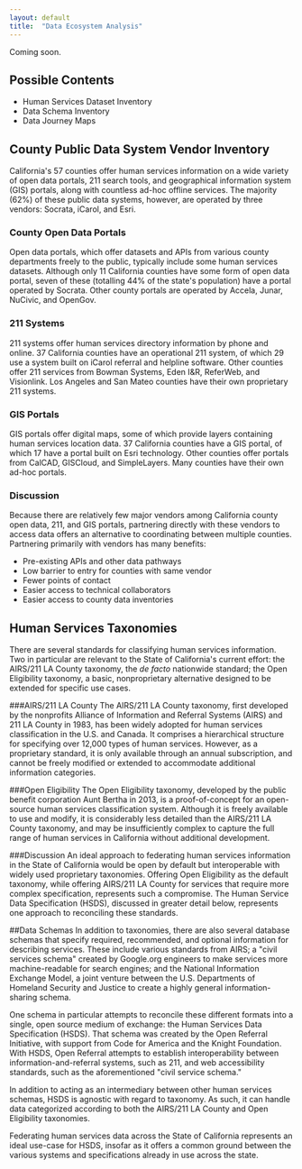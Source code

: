 ```yaml
---
layout: default
title:  "Data Ecosystem Analysis"
---
```


Coming soon.

## Possible Contents

- Human Services Dataset Inventory
- Data Schema Inventory
- Data Journey Maps

## County Public Data System Vendor Inventory

California's 57 counties offer human services information on a wide variety of open data portals, 211 search tools, and geographical information system (GIS) portals, along with countless ad-hoc offline services. The majority (62%) of these public data systems, however, are operated by three vendors: Socrata, iCarol, and Esri. 

### County Open Data Portals 

Open data portals, which offer datasets and APIs from various county departments freely to the public, typically include some human services datasets. Although only 11 California counties have some form of open data portal, seven of these (totalling 44% of the state's population) have a portal operated by Socrata. Other county portals are operated by Accela, Junar, NuCivic, and OpenGov.

### 211 Systems

211 systems offer human services directory information by phone and online. 37 California counties have an operational 211 system, of which 29 use a system built on iCarol referral and helpline software. Other counties offer 211 services from Bowman Systems, Eden I&R, ReferWeb, and Visionlink. Los Angeles and San Mateo counties have their own proprietary 211 systems. 

### GIS Portals

GIS portals offer digital maps, some of which provide layers containing human services location data. 37 California counties have a GIS portal, of which 17 have a portal built on Esri technology. Other counties offer portals from CalCAD, GISCloud, and SimpleLayers. Many counties have their own ad-hoc portals.

### Discussion

Because there are relatively few major vendors among California county open data, 211, and GIS portals, partnering directly with these vendors to access data offers an alternative to coordinating between multiple counties. Partnering primarily with vendors has many benefits: 
- Pre-existing APIs and other data pathways
- Low barrier to entry for counties with same vendor
- Fewer points of contact
- Easier access to technical collaborators
- Easier access to county data inventories

## Human Services Taxonomies 

There are several standards for classifying human services information. Two in particular are relevant to the State of California's current effort: the AIRS/211 LA County taxonomy, the *de facto* nationwide standard; the Open Eligibility taxonomy, a basic, nonproprietary alternative designed to be extended for specific use cases.

###AIRS/211 LA County
The AIRS/211 LA County taxonomy, first developed by the nonprofits Alliance of Information and Referral Systems (AIRS) and 211 LA County in 1983, has been widely adopted for human services classification in the U.S. and Canada. It comprises a hierarchical structure for specifying over 12,000 types of human services. However, as a proprietary standard, it is only available through an annual subscription, and cannot be freely modified or extended to accommodate additional information categories.

###Open Eligibility
The Open Eligibility taxonomy, developed by the public benefit corporation Aunt Bertha in 2013, is a proof-of-concept for an open-source human services classification system. Although it is freely available to use and modify, it is considerably less detailed than the AIRS/211 LA County taxonomy, and may be insufficiently complex to capture the full range of human services in California without additional development.

###Discussion
An ideal approach to federating human services information in the State of California would be open by default but interoperable with widely used proprietary taxonomies. Offering Open Eligibility as the default taxonomy, while offering AIRS/211 LA County for services that require more complex specification, represents such a compromise. The Human Service Data Specification (HSDS), discussed in greater detail below, represents one approach to reconciling these standards. 

##Data Schemas
In addition to taxonomies, there are also several database schemas that specify required, recommended, and optional information for describing services. These include various standards from AIRS; a "civil services schema" created by Google.org engineers to make services more machine-readable for search engines; and the National Information Exchange Model, a joint venture between the U.S. Departments of Homeland Security and Justice to create a highly general information-sharing schema.

One schema in particular attempts to reconcile these different formats into a single, open source medium of exchange: the Human Services Data Specification (HSDS). That schema was created by the Open Referral Initiative, with support from Code for America and the Knight Foundation. With HSDS, Open Referral attempts to establish interoperability between information-and-referral systems, such as 211, and web accessibility standards, such as the aforementioned "civil service schema."

In addition to acting as an intermediary between other human services schemas, HSDS is agnostic with regard to taxonomy. As such, it can handle data categorized according to both the AIRS/211 LA County and Open Eligibility taxonomies. 

Federating human services data across the State of California represents an ideal use-case for HSDS, insofar as it offers a common ground between the various systems and specifications already in use across the state.
<!-- {% highlight json %}
{% include openeligibility.json %}
{% endhighlight %} -->
